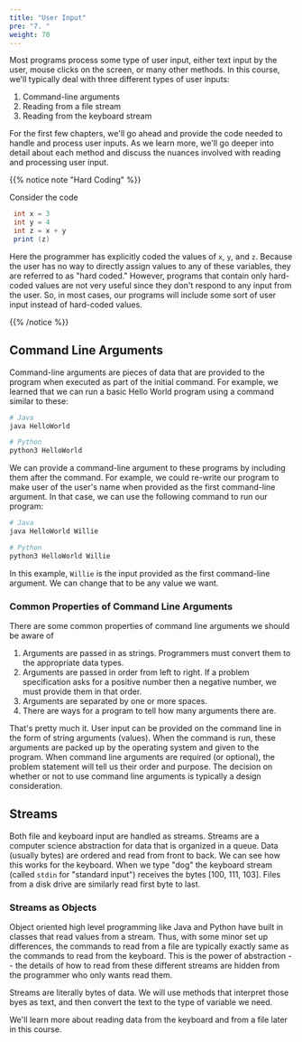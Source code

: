 ```yaml
---
title: "User Input"
pre: "7. "
weight: 70
---
```


Most programs process some type of user input, either text input by the user, mouse clicks on the screen, or many other methods. In this course, we'll typically deal with three different types of user inputs:

1. Command-line arguments
1. Reading from a file stream
1. Reading from the keyboard stream

For the first few chapters, we'll go ahead and provide the code needed to handle and process user inputs. As we learn more, we'll go deeper into detail about each method and discuss the nuances involved with reading and processing user input.


{{% notice note "Hard Coding" %}}

Consider the code

```java
 int x = 3
 int y = 4
 int z = x + y
 print (z)
```

Here the programmer has explicitly coded the values of `x`, `y`, and `z`.  Because the user has no way to directly assign values to any of these variables, they are referred to as "hard coded." However, programs that contain only hard-coded values are not very useful since they don't respond to any input from the user. So, in most cases, our programs will include some sort of user input instead of hard-coded values.

{{% /notice %}}

## Command Line Arguments

Command-line arguments are pieces of data that are provided to the program when executed as part of the initial command. For example, we learned that we can run a basic Hello World program using a command similar to these:

```bash
# Java
java HelloWorld
```

```bash
# Python
python3 HelloWorld
```

We can provide a command-line argument to these programs by including them after the command. For example, we could re-write our program to make user of the user's name when provided as the first command-line argument. In that case, we can use the following command to run our program:

```bash
# Java
java HelloWorld Willie
```

```bash
# Python
python3 HelloWorld Willie
```

In this example, `Willie` is the input provided as the first command-line argument. We can change that to be any value we want. 

### Common Properties of Command Line Arguments

There are some common properties of command line arguments we should be aware of

1.  Arguments are passed in as strings. Programmers must convert them to the appropriate data types.
1.  Arguments are passed in order from left to right.  If a problem specification asks for a positive number then a negative number, we must provide them in that order.
1.  Arguments are separated by one or more spaces.
1.  There are ways for a program to tell how many arguments there are.

That's pretty much it.  User input can be provided on the command line in the form of string arguments (values).  When the command is run, these arguments are packed up by the operating system and given to the program.  When command line arguments are required (or optional), the problem statement will tell us their order and purpose.  The decision on whether or not to use command line arguments is typically a design consideration.

## Streams

Both file and keyboard input are handled as streams.  Streams are a computer science abstraction for data that is organized in a queue.  Data (usually bytes) are ordered and read from front to back.  We can see how this works for the keyboard.  When we type "dog" the keyboard stream (called `stdin` for "standard input") receives the bytes [100, 111, 103].  Files from a disk drive are similarly read first byte to last.

### Streams as Objects

Object oriented high level programming like Java and Python have built in classes that read values from a stream.  Thus, with some minor set up differences, the commands to read from a file are typically exactly same as the commands to read from the keyboard.  This is the power of abstraction -- the details of how to read from these different streams are hidden from the programmer who only wants read them.

Streams are literally bytes of data. We will use methods that interpret those byes as text, and then convert the text to the type of variable we need.

We'll learn more about reading data from the keyboard and from a file later in this course.


